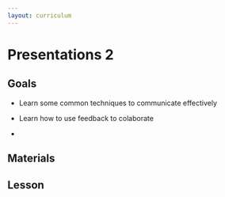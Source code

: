 ```yaml
---
layout: curriculum
---
```


# Presentations 2

## Goals

* Learn some common techniques to communicate effectively

* Learn how to use feedback to colaborate

* 

## Materials


## Lesson

